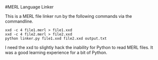 #MERL Language Linker

This is a MERL file linker run by the following commands via the commandline.

	xxd -c 4 file1.merl > file1.xxd
	xxd -c 4 file2.merl > file2.xxd
	python linker.py file1.xxd file2.xxd output.txt

I need the xxd to slightly hack the inability for Python to read MERL files. It was a good learning experience for a bit of Python.

